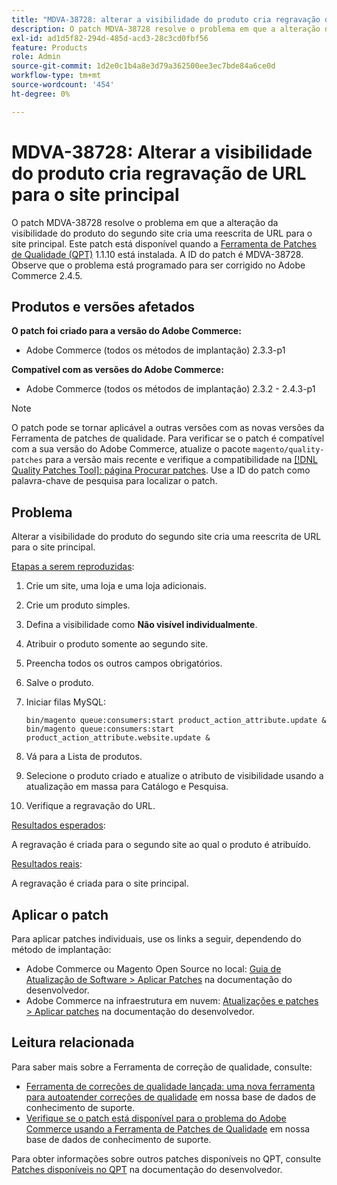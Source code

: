 ```yaml
---
title: "MDVA-38728: alterar a visibilidade do produto cria regravação de URL para o site principal"
description: O patch MDVA-38728 resolve o problema em que a alteração da visibilidade do produto do segundo site cria uma reescrita de URL para o site principal. Este patch está disponível quando a [Ferramenta de correções de qualidade (QPT)](/help/announcements/adobe-commerce-announcements/magento-quality-patches-released-new-tool-to-self-serve-quality-patches.md) 1.1.10 está instalada. A ID do patch é MDVA-38728. Observe que o problema está programado para ser corrigido no Adobe Commerce 2.4.5.
exl-id: ad1d5f82-294d-485d-acd3-28c3cd0fbf56
feature: Products
role: Admin
source-git-commit: 1d2e0c1b4a8e3d79a362500ee3ec7bde84a6ce0d
workflow-type: tm+mt
source-wordcount: '454'
ht-degree: 0%

---
```


# MDVA-38728: Alterar a visibilidade do produto cria regravação de URL para o site principal

O patch MDVA-38728 resolve o problema em que a alteração da visibilidade do produto do segundo site cria uma reescrita de URL para o site principal. Este patch está disponível quando a [Ferramenta de Patches de Qualidade (QPT)](/help/announcements/adobe-commerce-announcements/magento-quality-patches-released-new-tool-to-self-serve-quality-patches.md) 1.1.10 está instalada. A ID do patch é MDVA-38728. Observe que o problema está programado para ser corrigido no Adobe Commerce 2.4.5.

## Produtos e versões afetados

**O patch foi criado para a versão do Adobe Commerce:**

* Adobe Commerce (todos os métodos de implantação) 2.3.3-p1

**Compatível com as versões do Adobe Commerce:**

* Adobe Commerce (todos os métodos de implantação) 2.3.2 - 2.4.3-p1

>[!NOTE]
>
>O patch pode se tornar aplicável a outras versões com as novas versões da Ferramenta de patches de qualidade. Para verificar se o patch é compatível com a sua versão do Adobe Commerce, atualize o pacote `magento/quality-patches` para a versão mais recente e verifique a compatibilidade na [[!DNL Quality Patches Tool]: página Procurar patches](https://devdocs.magento.com/quality-patches/tool.html#patch-grid). Use a ID do patch como palavra-chave de pesquisa para localizar o patch.

## Problema

Alterar a visibilidade do produto do segundo site cria uma reescrita de URL para o site principal.

<u>Etapas a serem reproduzidas</u>:

1. Crie um site, uma loja e uma loja adicionais.
1. Crie um produto simples.
1. Defina a visibilidade como **Não visível individualmente**.
1. Atribuir o produto somente ao segundo site.
1. Preencha todos os outros campos obrigatórios.
1. Salve o produto.
1. Iniciar filas MySQL:

   ```mysql
   bin/magento queue:consumers:start product_action_attribute.update &
   bin/magento queue:consumers:start product_action_attribute.website.update &
   ```

1. Vá para a Lista de produtos.
1. Selecione o produto criado e atualize o atributo de visibilidade usando a atualização em massa para Catálogo e Pesquisa.
1. Verifique a regravação do URL.

<u>Resultados esperados</u>:

A regravação é criada para o segundo site ao qual o produto é atribuído.

<u>Resultados reais</u>:

A regravação é criada para o site principal.

## Aplicar o patch

Para aplicar patches individuais, use os links a seguir, dependendo do método de implantação:

* Adobe Commerce ou Magento Open Source no local: [Guia de Atualização de Software > Aplicar Patches](https://devdocs.magento.com/guides/v2.4/comp-mgr/patching/mqp.html) na documentação do desenvolvedor.
* Adobe Commerce na infraestrutura em nuvem: [Atualizações e patches > Aplicar patches](https://devdocs.magento.com/cloud/project/project-patch.html) na documentação do desenvolvedor.

## Leitura relacionada

Para saber mais sobre a Ferramenta de correção de qualidade, consulte:

* [Ferramenta de correções de qualidade lançada: uma nova ferramenta para autoatender correções de qualidade](/help/announcements/adobe-commerce-announcements/magento-quality-patches-released-new-tool-to-self-serve-quality-patches.md) em nossa base de dados de conhecimento de suporte.
* [Verifique se o patch está disponível para o problema do Adobe Commerce usando a Ferramenta de Patches de Qualidade](/help/support-tools/patches-available-in-qpt-tool/check-patch-for-magento-issue-with-magento-quality-patches.md) em nossa base de dados de conhecimento de suporte.

Para obter informações sobre outros patches disponíveis no QPT, consulte [Patches disponíveis no QPT](https://devdocs.magento.com/quality-patches/tool.html#patch-grid) na documentação do desenvolvedor.
